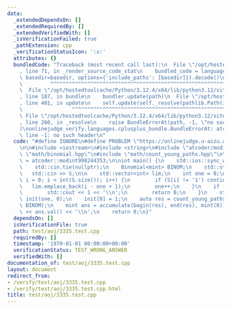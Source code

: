 ```yaml
---
data:
  _extendedDependsOn: []
  _extendedRequiredBy: []
  _extendedVerifiedWith: []
  _isVerificationFailed: true
  _pathExtension: cpp
  _verificationStatusIcon: ':x:'
  attributes: {}
  bundledCode: "Traceback (most recent call last):\n  File \"/opt/hostedtoolcache/Python/3.12.4/x64/lib/python3.12/site-packages/onlinejudge_verify/documentation/build.py\"\
    , line 71, in _render_source_code_stat\n    bundled_code = language.bundle(stat.path,\
    \ basedir=basedir, options={'include_paths': [basedir]}).decode()\n          \
    \         ^^^^^^^^^^^^^^^^^^^^^^^^^^^^^^^^^^^^^^^^^^^^^^^^^^^^^^^^^^^^^^^^^^^^^^^^^^^^^^^^^\n\
    \  File \"/opt/hostedtoolcache/Python/3.12.4/x64/lib/python3.12/site-packages/onlinejudge_verify/languages/cplusplus.py\"\
    , line 187, in bundle\n    bundler.update(path)\n  File \"/opt/hostedtoolcache/Python/3.12.4/x64/lib/python3.12/site-packages/onlinejudge_verify/languages/cplusplus_bundle.py\"\
    , line 401, in update\n    self.update(self._resolve(pathlib.Path(included), included_from=path))\n\
    \                ^^^^^^^^^^^^^^^^^^^^^^^^^^^^^^^^^^^^^^^^^^^^^^^^^^^^^^^^^\n \
    \ File \"/opt/hostedtoolcache/Python/3.12.4/x64/lib/python3.12/site-packages/onlinejudge_verify/languages/cplusplus_bundle.py\"\
    , line 260, in _resolve\n    raise BundleErrorAt(path, -1, \"no such header\"\
    )\nonlinejudge_verify.languages.cplusplus_bundle.BundleErrorAt: atcoder/modint:\
    \ line -1: no such header\n"
  code: "#define IGNORE\n#define PROBLEM \"https://onlinejudge.u-aizu.ac.jp/problems/3335\"\
    \n\n#include <iostream>\n#include <string>\n#include \"atcoder/modint\"\n#include\
    \ \"math/binomial.hpp\"\n#include \"math/count_young_paths.hpp\"\n\nusing mint\
    \ = atcoder::modint998244353;\n\nint main() {\n    std::ios::sync_with_stdio(false);\n\
    \    std::cin.tie(nullptr);\n    Binomial<mint> BINOM;\n    std::string S;\n \
    \   std::cin >> S;\n\n    std::vector<int> lim;\n    int one = 0;\n    for (int\
    \ i = 0; i < int(S.size()); i++) {\n        if (S[i] != '1') continue;\n     \
    \   lim.emplace_back(i - one + 1);\n        one++;\n    }\n    if (one == 0) {\n\
    \        std::cout << 1 << '\\n';\n        return 0;\n    }\n    std::vector<mint>\
    \ init(one, 0);\n    init[0] = 1;\n    auto res = count_young_paths(lim, init,\
    \ BINOM);\n    mint ans = accumulate(begin(res), end(res), mint(0));\n    std::cout\
    \ << ans.val() << '\\n';\n    return 0;\n}"
  dependsOn: []
  isVerificationFile: true
  path: test/aoj/3335.test.cpp
  requiredBy: []
  timestamp: '1970-01-01 00:00:00+00:00'
  verificationStatus: TEST_WRONG_ANSWER
  verifiedWith: []
documentation_of: test/aoj/3335.test.cpp
layout: document
redirect_from:
- /verify/test/aoj/3335.test.cpp
- /verify/test/aoj/3335.test.cpp.html
title: test/aoj/3335.test.cpp
---
```


